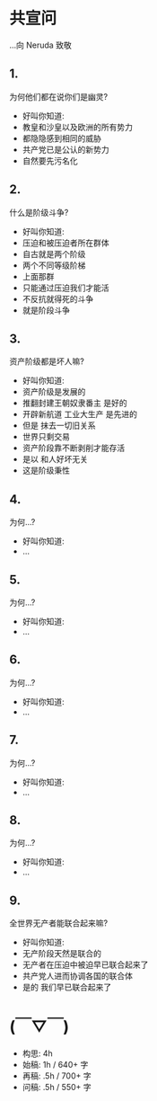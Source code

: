 # 共宣问
…向 Neruda 致敬

## 1.

为何他们都在说你们是幽灵?

- 好叫你知道:
- 教皇和沙皇以及欧洲的所有势力
- 都隐隐感到相同的威胁
- 共产党已是公认的新势力
- 自然要先污名化

## 2.

什么是阶级斗争?

- 好叫你知道:
- 压迫和被压迫者所在群体
- 自古就是两个阶级
- 两个不同等级阶梯
- 上面那群
- 只能通过压迫我们才能活
- 不反抗就得死的斗争
- 就是阶段斗争

## 3.

资产阶级都是坏人嘛?

- 好叫你知道:
- 资产阶级是发展的
- 推翻封建王朝奴隶番主 是好的
- 开辟新航道 工业大生产 是先进的
- 但是 抹去一切旧关系
- 世界只剩交易
- 资产阶段靠不断剥削才能存活
- 是以 和人好坏无关
- 这是阶级秉性

## 4.

为何…?

- 好叫你知道:
- …

## 5.

为何…?

- 好叫你知道:
- …

## 6.

为何…?

- 好叫你知道:
- …

## 7.


为何…?

- 好叫你知道:
- …

## 8.


为何…?

- 好叫你知道:
- …

## 9.

全世界无产者能联合起来嘛?

- 好叫你知道:
- 无产阶段天然是联合的
- 无产者在压迫中被迫早已联合起来了
- 共产党人进而协调各国的联合体
- 是的 我们早已联合起来了





# (￣▽￣)

- 构思: 4h
- 始稿: 1h / 640+ 字
- 再稿: .5h / 700+ 字
- 问稿: .5h / 550+ 字